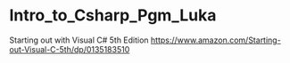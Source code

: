 # Intro_to_Csharp_Pgm_Luka
Starting out with Visual C# 5th Edition
https://www.amazon.com/Starting-out-Visual-C-5th/dp/0135183510
